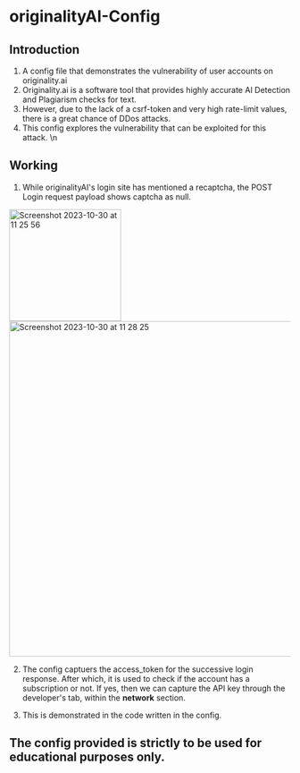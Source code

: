 # originalityAI-Config
## Introduction
1. A config file that demonstrates the vulnerability of user accounts on originality.ai
2. Originality.ai is a software tool that provides highly accurate AI Detection and Plagiarism checks for text. 
3. However, due to the lack of a csrf-token and very high rate-limit values, there is a great chance of DDos attacks. 
4. This config explores the vulnerability that can be exploited for this attack.
\n

## Working

1. While originalityAI's login site has mentioned a recaptcha, the POST Login request payload shows captcha as null.

<img width="200" alt="Screenshot 2023-10-30 at 11 25 56" src="https://github.com/AdithyahNair/originalityAI-Config/assets/74417984/a24a41c0-0cbd-4eae-9c97-eee2e984a8c2">  <img width="600" alt="Screenshot 2023-10-30 at 11 28 25" src="https://github.com/AdithyahNair/originalityAI-Config/assets/74417984/ae30a087-86be-4a1d-922f-d88c1208a5b5">

2. The config captuers the access_token for the successive login response. After which, it is used to check if the account has a subscription or not. If yes, then we can capture the API key through the developer's tab, within the **network** section.

3. This is demonstrated in the code written in the config.

## The config provided is strictly to be used for educational purposes only.



